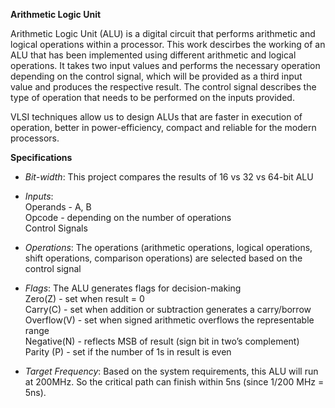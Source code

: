 **Arithmetic Logic Unit**

Arithmetic Logic Unit (ALU) is a digital circuit that performs arithmetic and logical operations within a processor.
This work descirbes the working of an ALU that has been implemented using different arithmetic and logical operations.
It takes two input values and performs the necessary operation depending on the control signal, which will be provided as a third input value and produces the respective result. The control signal describes the type of operation that needs to be performed on the inputs provided.

VLSI techniques allow us to design ALUs that are faster in execution of operation, better in power-efficiency, compact and reliable for the modern processors.

**Specifications**

- _Bit-width_: This project compares the results of 16 vs 32 vs 64-bit ALU
  
- _Inputs_:  
  Operands - A, B  
  Opcode - depending on the number of operations  
  Control Signals
  
- _Operations_: The operations (arithmetic operations, logical operations, shift operations, comparison operations) are selected based on the control signal
  
- _Flags_: The ALU generates flags for decision-making  
  Zero(Z) - set when result = 0   
  Carry(C) - set when addition or subtraction generates a carry/borrow         
  Overflow(V) - set when signed arithmetic overflows the representable range   
  Negative(N) - reflects MSB of result (sign bit in two’s complement)   
  Parity (P) - set if the number of 1s in result is even

- _Target Frequency_: Based on the system requirements, this ALU will run at 200MHz. So the critical path can finish within 5ns (since 1/200 MHz = 5ns).
